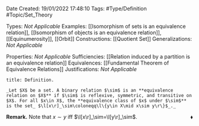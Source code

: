 <div class="topSpace"></div>

Date Created: 19/01/2022 17:48:10
Tags: #Type/Definition #Topic/Set_Theory

Types: _Not Applicable_
Examples: [[Isomorphism of sets is an equivalence relation]], [[Isomorphism of objects is an equivalence relation]], [[Equinumerosity]], [[Orbit]]
Constructions: [[Quotient Set]]
Generalizations: _Not Applicable_

Properties: _Not Applicable_
Sufficiencies: [[Relation induced by a partition is an equivalence relation]]
Equivalences: [[Fundamental Theorem of Equivalence Relations]]
Justifications: _Not Applicable_

``` ad-Definition
title: Definition.

_Let $X$ be a set. A binary relation $\sim$ is an **equivalence relation on $X$** if $\sim$ is reflexive, symmetric, and transitive on $X$. For all $x\in X$, the **equivalence class of $x$ under $\sim$** is the set_ $\l[x\r]_\sim\coloneqq\l\{y\in X\mid x\sim y\r\}$_._

```

**Remark.** Note that $x\sim y$ iff $\l[x\r]_\sim=\l[y\r]_\sim$.<span style="float:right;">$\blacklozenge$</span>
